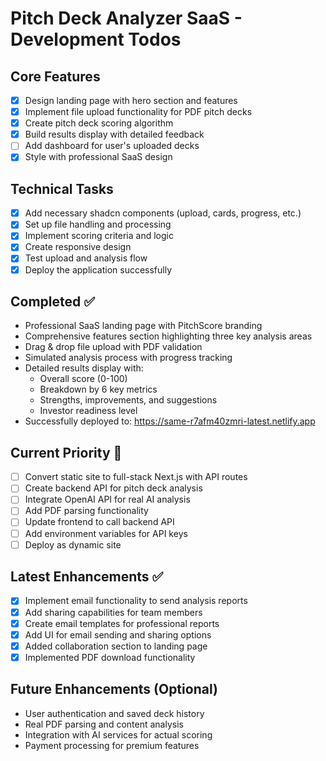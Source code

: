 # Pitch Deck Analyzer SaaS - Development Todos

## Core Features
- [x] Design landing page with hero section and features
- [x] Implement file upload functionality for PDF pitch decks
- [x] Create pitch deck scoring algorithm
- [x] Build results display with detailed feedback
- [ ] Add dashboard for user's uploaded decks
- [x] Style with professional SaaS design

## Technical Tasks
- [x] Add necessary shadcn components (upload, cards, progress, etc.)
- [x] Set up file handling and processing
- [x] Implement scoring criteria and logic
- [x] Create responsive design
- [x] Test upload and analysis flow
- [x] Deploy the application successfully

## Completed ✅
- Professional SaaS landing page with PitchScore branding
- Comprehensive features section highlighting three key analysis areas
- Drag & drop file upload with PDF validation
- Simulated analysis process with progress tracking
- Detailed results display with:
  - Overall score (0-100)
  - Breakdown by 6 key metrics
  - Strengths, improvements, and suggestions
  - Investor readiness level
- Successfully deployed to: https://same-r7afm40zmri-latest.netlify.app

## Current Priority 🚀
- [ ] Convert static site to full-stack Next.js with API routes
- [ ] Create backend API for pitch deck analysis
- [ ] Integrate OpenAI API for real AI analysis
- [ ] Add PDF parsing functionality
- [ ] Update frontend to call backend API
- [ ] Add environment variables for API keys
- [ ] Deploy as dynamic site

## Latest Enhancements ✅
- [x] Implement email functionality to send analysis reports
- [x] Add sharing capabilities for team members
- [x] Create email templates for professional reports
- [x] Add UI for email sending and sharing options
- [x] Added collaboration section to landing page
- [x] Implemented PDF download functionality

## Future Enhancements (Optional)
- User authentication and saved deck history
- Real PDF parsing and content analysis
- Integration with AI services for actual scoring
- Payment processing for premium features
